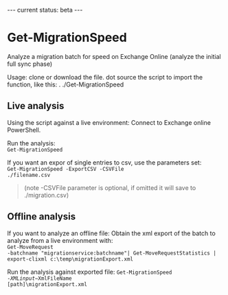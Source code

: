 --- current status: beta --- 
# Get-MigrationSpeed
Analyze a migration batch for speed on Exchange Online (analyze the initial full sync phase)

Usage:
clone or download the file.
dot source the script to import the function, like this:
. ./Get-MigrationSpeed

## Live analysis
Using the script against a live environment:
Connect to Exchange online PowerShell.

Run the analysis:<br>
<code>Get-MigrationSpeed</code>

If you want an expor of single entries to csv, use the parameters set:<br>
<code>Get-MigrationSpeed -ExportCSV -CSVFile ./filename.csv</code><br>
> (note -CSVFile parameter is optional, if omitted it will save to ./migration.csv)<br>
   
## Offline analysis
If you want to analyze an offline file:
Obtain the xml export of the batch to analyze from a live environment with:<br>
<code>Get-MoveRequest -batchname "migrationservice:batchname"| Get-MoveRequestStatistics | export-clixml c:\temp\migrationExport.xml</code><br>

Run the analysis against exported file:
<code>Get-MigrationSpeed -$XMLinput -$XmlFileName [path]\migrationExport.xml</code><br>
